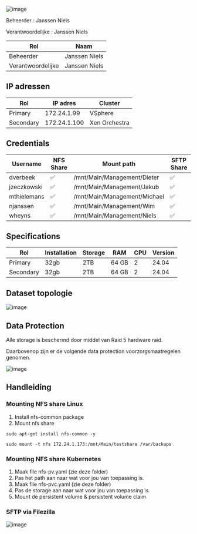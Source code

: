 ![image](https://github.com/michaelthielemans/ProjectHosting/assets/119003253/818125a7-a61a-43bf-9510-b625ca707e70)

Beheerder : Janssen Niels

Verantwoordelijke : Janssen Niels

| Rol               | Naam          |
| ----------------- | ------------- |
| Beheerder         | Janssen Niels |
| Verantwoordelijke | Janssen Niels |
## IP adressen

| Rol       | IP adres     | Cluster       |
| --------- | ------------ | ------------- |
| Primary   | 172.24.1.99  | VSphere       |
| Secondary | 172.24.1.100 | Xen Orchestra |
## Credentials 

| Username    | NFS Share | Mount path                   | SFTP Share |
| ----------- | --------- | ---------------------------- | ---------- |
| dverbeek    | ✅         | /mnt/Main/Management/Dieter  | ✅          |
| jzeczkowski | ✅         | /mnt/Main/Management/Jakub   | ✅          |
| mthielemans | ✅         | /mnt/Main/Management/Michael | ✅          |
| njanssen    | ✅         | /mnt/Main/Management/Wim     | ✅          |
| wheyns      | ✅         | /mnt/Main/Management/Niels   | ✅          |

## Specifications 

| Rol       | Installation | Storage | RAM   | CPU | Version |
| --------- | ------------ | ------- | ----- | --- | ------- |
| Primary   | 32gb         | 2TB     | 64 GB | 2   | 24.04   |
| Secondary | 32gb         | 2TB     | 64 GB | 2   | 24.04   |

## Dataset topologie

![image](https://github.com/michaelthielemans/ProjectHosting/assets/119003253/525781df-08aa-43b2-ba4d-ed0801987cd9)


## Data Protection 

Alle storage is beschermd door middel van Raid 5 hardware raid. 

Daarbovenop zijn er de volgende data protection voorzorgsmaatregelen genomen.  

![image](https://github.com/michaelthielemans/ProjectHosting/assets/119003253/9bfc0883-4625-4ae3-ad49-a384650e0e42)

## Handleiding

### Mounting NFS share Linux 

1. Install nfs-common package
2. Mount nfs share

```sudo apt-get install nfs-common -y```

```sudo mount -t nfs 172.24.1.173:/mnt/Main/testshare /var/backups```

### Mounting NFS share Kubernetes

1. Maak file nfs-pv.yaml (zie deze folder)
2. Pas het path aan naar wat voor jou van toepassing is. 
3. Maak file nfs-pvc.yaml (zie deze folder)
4. Pas de storage aan naar wat voor jou van toepassing is. 
5. Mount de persistent volume & persistent volume claim

### SFTP via Filezilla

![image](https://github.com/michaelthielemans/ProjectHosting/assets/119003253/f66a3d27-365f-4d26-8b5f-bbf87e516f33)

